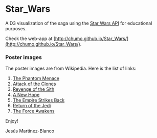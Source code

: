 # Star_Wars
A D3 visualization of the saga using the [Star Wars API](http://swapi.co/) for educational purposes.

Check the web-app at [http://chumo.github.io/Star_Wars/](http://chumo.github.io/Star_Wars/).

### Poster images
The poster images are from Wikipedia. Here is the list of links:

1. [The Phantom Menace](https://upload.wikimedia.org/wikipedia/en/4/40/Star_Wars_Phantom_Menace_poster.jpg)
2. [Attack of the Clones](https://upload.wikimedia.org/wikipedia/en/3/32/Star_Wars_-_Episode_II_Attack_of_the_Clones_%28movie_poster%29.jpg)
3. [Revenge of the Sith](https://upload.wikimedia.org/wikipedia/en/9/93/Star_Wars_Episode_III_Revenge_of_the_Sith_poster.jpg)
4. [A New Hope](https://upload.wikimedia.org/wikipedia/en/8/87/StarWarsMoviePoster1977.jpg)
5. [The Empire Strikes Back](https://upload.wikimedia.org/wikipedia/en/3/3c/SW_-_Empire_Strikes_Back.jpg)
6. [Return of the Jedi](https://upload.wikimedia.org/wikipedia/en/b/b2/ReturnOfTheJediPoster1983.jpg)
7. [The Force Awakens](https://upload.wikimedia.org/wikipedia/en/a/a2/Star_Wars_The_Force_Awakens_Theatrical_Poster.jpg)

Enjoy!

Jesús Martínez-Blanco
